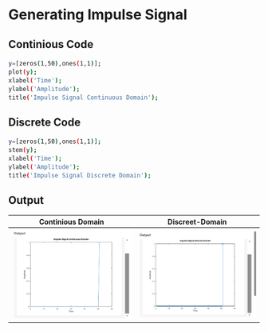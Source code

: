 
# Generating Impulse Signal


## Continious Code
```bash
y=[zeros(1,50),ones(1,1)];
plot(y);
xlabel('Time');
ylabel('Amplitude');
title('Impulse Signal Continuous Domain');

```
## Discrete Code
```bash
y=[zeros(1,50),ones(1,1)];
stem(y);
xlabel('Time');
ylabel('Amplitude');
title('Impulse Signal Discrete Domain');
```
## Output

| Continious Domain | Discreet-Domain |
|----------------------|---------------------|
| ![Continious Domain](../img/impulsecont.png) | ![Discreet-Domain](../img/impulsedisc.png) |